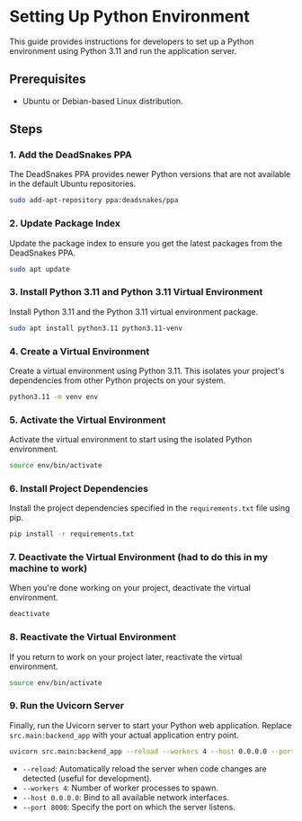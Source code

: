 # Setting Up Python Environment

This guide provides instructions for developers to set up a Python environment using Python 3.11 and run the application server.

## Prerequisites

- Ubuntu or Debian-based Linux distribution.

## Steps

### 1. Add the DeadSnakes PPA

The DeadSnakes PPA provides newer Python versions that are not available in the default Ubuntu repositories.

```bash
sudo add-apt-repository ppa:deadsnakes/ppa
```

### 2. Update Package Index

Update the package index to ensure you get the latest packages from the DeadSnakes PPA.

```bash
sudo apt update
```

### 3. Install Python 3.11 and Python 3.11 Virtual Environment

Install Python 3.11 and the Python 3.11 virtual environment package.

```bash
sudo apt install python3.11 python3.11-venv
```

### 4. Create a Virtual Environment

Create a virtual environment using Python 3.11. This isolates your project's dependencies from other Python projects on your system.

```bash
python3.11 -m venv env
```

### 5. Activate the Virtual Environment

Activate the virtual environment to start using the isolated Python environment.

```bash
source env/bin/activate
```

### 6. Install Project Dependencies

Install the project dependencies specified in the `requirements.txt` file using pip.

```bash
pip install -r requirements.txt
```

### 7. Deactivate the Virtual Environment (had to do this in my machine to work)

When you're done working on your project, deactivate the virtual environment.

```bash
deactivate
```

### 8. Reactivate the Virtual Environment

If you return to work on your project later, reactivate the virtual environment.

```bash
source env/bin/activate
```

### 9. Run the Uvicorn Server

Finally, run the Uvicorn server to start your Python web application. Replace `src.main:backend_app` with your actual application entry point.

```bash
uvicorn src.main:backend_app --reload --workers 4 --host 0.0.0.0 --port 8000
```

- `--reload`: Automatically reload the server when code changes are detected (useful for development).
- `--workers 4`: Number of worker processes to spawn.
- `--host 0.0.0.0`: Bind to all available network interfaces.
- `--port 8000`: Specify the port on which the server listens.
